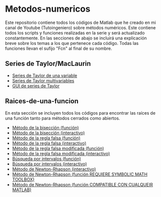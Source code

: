 # Metodos-numericos
Este repositorio contiene todos los códigos de Matlab que he creado en mi canal de Youtube (Tutoingeniero) sobre métodos numéricos. Este contiene todos los scripts y funciones realizadas en la serie y será actualizado constantemente. En las secciones de abajo se incluirá una explicación breve sobre los temas a los que pertenece cada código. Todas las funciones llevan el sufijo "Fcn" al final de su nombre.

## Series de Taylor/MacLaurin
- [Series de Taylor de una variable](https://github.com/RolaValdez/Metodos-numericos-Numerical-Methods/blob/master/Taylor.m)
- [Series de Taylor multivariables](https://github.com/RolaValdez/Metodos-numericos-Numerical-Methods/blob/master/TaylorMulti.m)
- [GUI de series de Taylor](https://github.com/RolaValdez/Metodos-numericos-Numerical-Methods/blob/master/SeriesdeTaylorApp.rar)

## Raices-de-una-funcion
En esta sección se incluyen todos los códigos para encontrar las raíces de una función tanto para métodos cerrados como abiertos.

- [Método de la bisección (función)](https://github.com/RolaValdez/Metodos-numericos-Numerical-Methods/blob/master/BiseccionFcn.m)
- [Método de la bisección (interactivo)](https://github.com/RolaValdez/Metodos-numericos-Numerical-Methods/blob/master/Biseccion.m)
- [Método de la regla falsa (función)](https://github.com/RolaValdez/Metodos-numericos-Numerical-Methods/blob/master/ReglaFalsaFcn.m)
- [Método de la regla falsa (interactivo)](https://github.com/RolaValdez/Metodos-numericos-Numerical-Methods/blob/master/ReglaFalsa.m)
- [Método de la regla falsa modificada (función)](https://github.com/RolaValdez/Metodos-numericos-Numerical-Methods/blob/master/ReglaFalsaModFcn.m)
- [Método de la regla falsa modificada (interactivo)](https://github.com/RolaValdez/Metodos-numericos-Numerical-Methods/blob/master/ReglaFalsaMod.m)
- [Búsqueda por intervalos (función)](https://github.com/RolaValdez/Metodos-numericos-Numerical-Methods/blob/master/BusquedaPorIntervalosAUTO.m)
- [Búsqueda por intervalos (interactivo)](https://github.com/RolaValdez/Metodos-numericos-Numerical-Methods/blob/master/BusquedaPorIntervalosMANUAL.m)
- [Método de Newton-Rhapson (interactivo)](https://github.com/RolaValdez/Metodos-numericos-Numerical-Methods/blob/master/NewtonRhapson.m)
- [Método de Newton-Rhapson (función REQUIERE SYMBOLIC MATH TOOLBOX)](https://github.com/RolaValdez/Metodos-numericos-Numerical-Methods/blob/master/NewtonRhapsonFcn.m)
- [Método de Newton-Rhapson (función COMPATIBLE CON CUALQUEIR MATLAB)](https://github.com/RolaValdez/Metodos-numericos-Numerical-Methods/blob/master/NewtonRhapson2Fcn.m)
